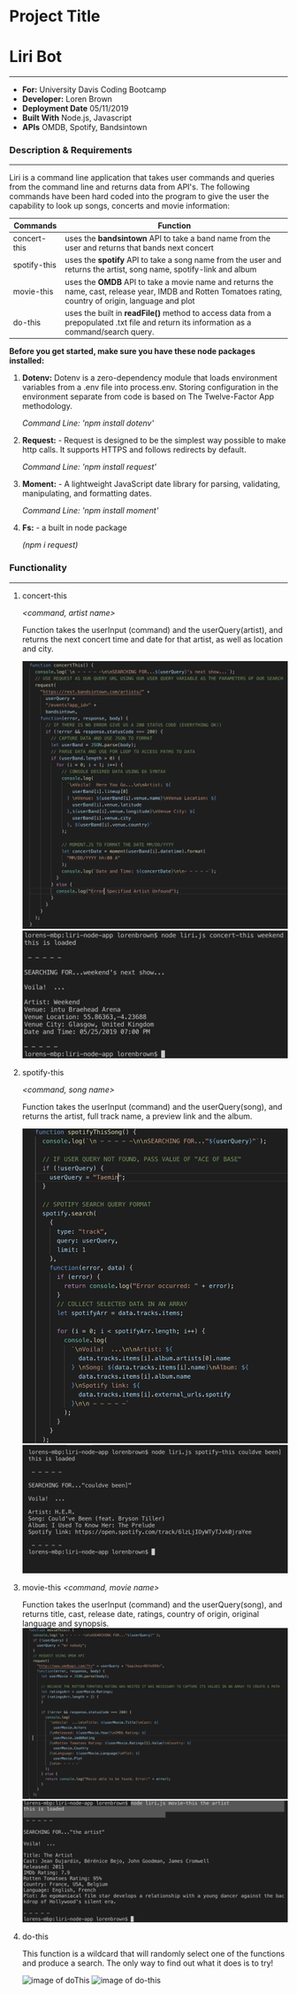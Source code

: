 # Project Title

# Liri Bot

---

- **For:** University Davis Coding Bootcamp
- **Developer:** Loren Brown
- **Deployment Date** 05/11/2019
- **Built With** Node.js, Javascript
- **APIs** OMDB, Spotify, Bandsintown

### Description & Requirements

---

Liri is a command line application that takes user commands and queries from the command line and returns data from API's. The following commands have been hard coded into the program to give the user the capability to look up songs, concerts and movie information:

| Commands     | Function                                                                                                                                                   |
| ------------ | ---------------------------------------------------------------------------------------------------------------------------------------------------------- |
| concert-this | uses the **bandsintown** API to take a band name from the user and returns that bands next concert                                                         |
| spotify-this | uses the **spotify** API to take a song name from the user and returns the artist, song name, spotify-link and album                                       |
| movie-this   | uses the **OMDB** API to take a movie name and returns the name, cast, release year, IMDB and Rotten Tomatoes rating, country of origin, language and plot |
| do-this      | uses the built in **readFile()** method to access data from a prepopulated .txt file and return its information as a command/search query.                 |

**Before you get started, make sure you have these node packages installed:**

1. **Dotenv:** Dotenv is a zero-dependency module that loads environment variables from a .env file into process.env. Storing configuration in the environment separate from code is based on The Twelve-Factor App methodology.

   _Command Line: 'npm install dotenv'_

2) **Request:** - Request is designed to be the simplest way possible to make http calls. It supports HTTPS and follows redirects by default.

   _Command Line: 'npm install request'_

3) **Moment:** - A lightweight JavaScript date library for parsing, validating, manipulating, and formatting dates.

   _Command Line: 'npm install moment'_

4) **Fs:** - a built in node package

   _(npm i request)_

### Functionality

---

1. concert-this

   _<command, artist name>_

   Function takes the userInput (command) and the userQuery(artist), and returns the next concert time and date for that artist, as well as location and city.

   ![image of concertThis](/images/concertThis.png)
   ![image of concert-this](/images/concert-this.png)

2. spotify-this

   _<command, song name>_

   Function takes the userInput (command) and the userQuery(song), and returns the artist, full track name, a preview link and the album.

   ![image of spotifyThis](/images/spotifyThis.png)
   ![image of spotify-this](/images/spotify-this.png)

3) movie-this
   _<command, movie name>_

   Function takes the userInput (command) and the userQuery(song), and returns title, cast, release date, ratings, country of origin, original language and synopsis.
   ![image of movieThis](/images/movieThis.png)
   ![image of movie-this](/images/movie-this.png)

4. do-this

   _<command>_

   This function is a wildcard that will randomly select one of the functions and produce a search. The only way to find out what it does is to try!


    ![image of doThis](/images/doThis.png)
    ![image of do-this](/images/do-this.png)

